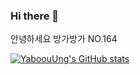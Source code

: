### Hi there 👋

안녕하세요 방가방가
NO.164 

[![YaboouUng's GitHub stats](https://github-readme-stats.vercel.app/api?username=yabooung)](https://github.com/anuraghazra/github-readme-stats)


<!--
**yabooung/yabooung** is a ✨ _special_ ✨ repository because its `README.md` (this file) appears on your GitHub profile.

Here are some ideas to get you started:

- 🔭 I’m currently working on ...
- 🌱 I’m currently learning ...
- 👯 I’m looking to collaborate on ...
- 🤔 I’m looking for help with ...
- 💬 Ask me about ...
- 📫 How to reach me: ...
- 😄 Pronouns: ...
- ⚡ Fun fact: ...
-->
